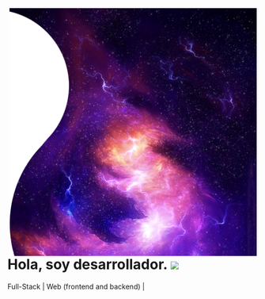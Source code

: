 <img align="right" width="500" height="500" src="https://github.com/gustavoa6791/gustavoa6791/blob/main/images/main.png">

# Hola, soy desarrollador. <img src="https://raw.githubusercontent.com/iampavangandhi/iampavangandhi/master/gifs/Hi.gif" width="30px">

Full-Stack | Web (frontend and backend) |

<!--
**gustavoa6791/gustavoa6791** is a ✨ _special_ ✨ repository because its `README.md` (this file) appears on your GitHub profile.

Here are some ideas to get you started:

- 🔭 I’m currently working on ...
- 🌱 I’m currently learning ...
- 👯 I’m looking to collaborate on ...
- 🤔 I’m looking for help with ...
- 💬 Ask me about ...
- 📫 How to reach me: ...
- 😄 Pronouns: ...
- ⚡ Fun fact: ...
-->
